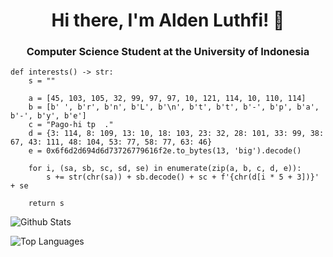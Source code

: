<h1 align="center">Hi there, I'm Alden Luthfi!    👋   </h1>
<h3 align = "center">Computer Science Student at the University of Indonesia</h3>

```python3
def interests() -> str:
    s = ""
  
    a = [45, 103, 105, 32, 99, 97, 97, 10, 121, 114, 10, 110, 114]
    b = [b' ', b'r', b'n', b'L', b'\n', b't', b't', b'-', b'p', b'a', b'-', b'y', b'e']
    c = "Pago-hi tp  ."
    d = {3: 114, 8: 109, 13: 10, 18: 103, 23: 32, 28: 101, 33: 99, 38: 67, 43: 111, 48: 104, 53: 77, 58: 77, 63: 46}
    e = 0x6f6d2d694d6d73726779616f2e.to_bytes(13, 'big').decode()
    
    for i, (sa, sb, sc, sd, se) in enumerate(zip(a, b, c, d, e)):
        s += str(chr(sa)) + sb.decode() + sc + f'{chr(d[i * 5 + 3])}' + se
  
    return s
```
<p align = "left"><img align="center" src="https://github-readme-stats.vercel.app/api?username=Cheesewaffly&hide=prs&show_icons=true&include_all_commits=true&theme=transparent&hide_border=true" alt="Github Stats" /></p>  
<p align = "left"><img align="center" src="https://github-readme-stats.vercel.app/api/top-langs/?username=Cheesewaffly&layout=compact&theme=transparent&card_width=415&hide_border=true&exclude_repo=Sarwacatur" alt="Top Languages" /></p>
